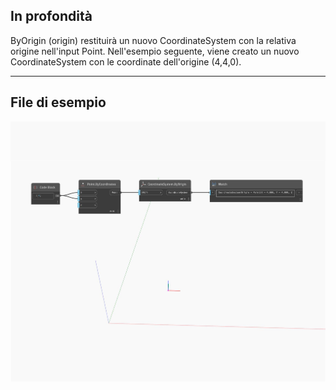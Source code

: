 ## In profondità
ByOrigin (origin) restituirà un nuovo CoordinateSystem con la relativa origine nell'input Point. Nell'esempio seguente, viene creato un nuovo CoordinateSystem con le coordinate dell'origine (4,4,0).
___
## File di esempio

![ByOrigin (origin)](./Autodesk.DesignScript.Geometry.CoordinateSystem.ByOrigin(origin)_img.jpg)

